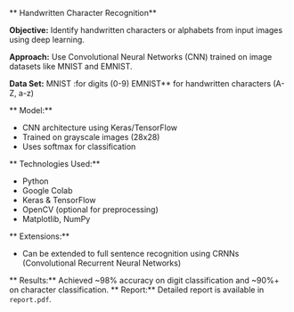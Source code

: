 ** Handwritten Character Recognition**

**Objective:**
Identify handwritten characters or alphabets from input images using deep learning.

**Approach:**
Use Convolutional Neural Networks (CNN) trained on image datasets like MNIST and EMNIST.

**Data Set:**
MNIST :for digits (0-9)
EMNIST** for handwritten characters (A-Z, a-z)

** Model:**
- CNN architecture using Keras/TensorFlow
- Trained on grayscale images (28x28)
- Uses softmax for classification

** Technologies Used:**
- Python
- Google Colab
- Keras & TensorFlow
- OpenCV (optional for preprocessing)
- Matplotlib, NumPy

** Extensions:**
- Can be extended to full sentence recognition using CRNNs (Convolutional Recurrent Neural Networks)

** Results:**
Achieved ~98% accuracy on digit classification and ~90%+ on character classification.
**
 Report:**
Detailed report is available in `report.pdf`.
